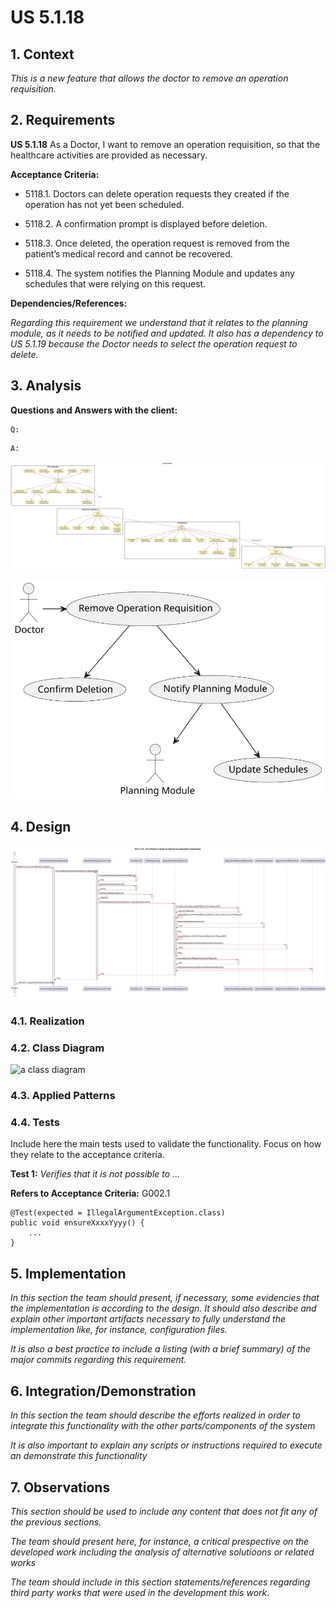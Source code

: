 # US 5.1.18

## 1. Context

*This is a new feature that allows the doctor to remove an operation requisition.*

## 2. Requirements

**US 5.1.18** As a Doctor, I want to remove an operation requisition, so that the healthcare activities are provided as necessary.

**Acceptance Criteria:**

- 5118.1. Doctors can delete operation requests they created if the operation has not yet been scheduled.

- 5118.2. A confirmation prompt is displayed before deletion.

- 5118.3. Once deleted, the operation request is removed from the patient’s medical record and cannot be recovered.

- 5118.4. The system notifies the Planning Module and updates any schedules that were relying on this request.

**Dependencies/References:**

*Regarding this requirement we understand that it relates to the planning module, as it needs to be notified and updated. It also has a dependency to US 5.1.19 because the Doctor needs to select the operation request to delete.*


## 3. Analysis

**Questions and Answers with the client:**

```
Q: 
```
```
A:
```

![Analysis](analysis/svg/analysis.svg)

![Analysis](analysis/svg/use_case.svg)

## 4. Design

![Design](design/svg/sequence-diagram.svg)

### 4.1. Realization

### 4.2. Class Diagram

![a class diagram](class-diagram-01.svg "A Class Diagram")

### 4.3. Applied Patterns

### 4.4. Tests

Include here the main tests used to validate the functionality. Focus on how they relate to the acceptance criteria.

**Test 1:** *Verifies that it is not possible to ...*

**Refers to Acceptance Criteria:** G002.1


```
@Test(expected = IllegalArgumentException.class)
public void ensureXxxxYyyy() {
	...
}
````

## 5. Implementation

*In this section the team should present, if necessary, some evidencies that the implementation is according to the design. It should also describe and explain other important artifacts necessary to fully understand the implementation like, for instance, configuration files.*

*It is also a best practice to include a listing (with a brief summary) of the major commits regarding this requirement.*

## 6. Integration/Demonstration

*In this section the team should describe the efforts realized in order to integrate this functionality with the other parts/components of the system*

*It is also important to explain any scripts or instructions required to execute an demonstrate this functionality*

## 7. Observations

*This section should be used to include any content that does not fit any of the previous sections.*

*The team should present here, for instance, a critical prespective on the developed work including the analysis of alternative solutioons or related works*

*The team should include in this section statements/references regarding third party works that were used in the development this work.*